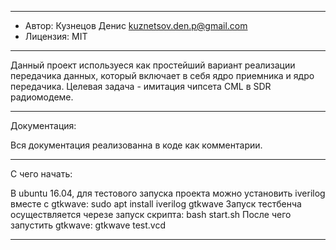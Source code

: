 ---------------------------------------------------------------------------

* Автор: Кузнецов Денис <kuznetsov.den.p@gmail.com>
* Лицензия: MIT

---------------------------------------------------------------------------

Данный проект используеся как простейший вариант реализации передачика данных, который включает в себя ядро приемника и ядро передачика. Целевая задача - имитация чипсета CML в SDR радиомодеме.

---------------------------------------------------------------------------

Документация:

Вся документация реализованна в коде как комментарии.

---------------------------------------------------------------------------

С чего начать:

В ubuntu 16.04, для тестового запуска проекта можно установить iverilog вместе с gtkwave:
sudo apt install iverilog gtkwave
Запуск тестбенча осуществляется черезе запуск скрипта:
bash start.sh 
После чего запустить gtkwave:
gtkwave test.vcd 

---------------------------------------------------------------------------
